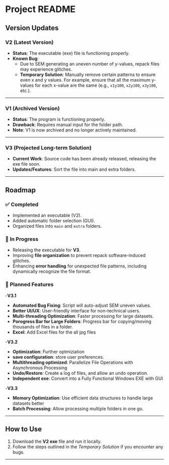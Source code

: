 # Project README

## Version Updates

### **V2 (Latest Version)**
- **Status**: The executable (exe) file is functioning properly.
- **Known Bug**:
  - Due to SEM generating an uneven number of y-values, repack files may experience glitches.
  - **Temporary Solution**: Manually remove certain patterns to ensure even x and y values. For example, ensure that all the maximum y-values for each x-value are the same (e.g., `x1y100`, `x2y100`, `x3y100`, etc.).

---

### **V1 (Archived Version)**
- **Status**: The program is functioning properly.
- **Drawback**: Requires manual input for the folder path.
- **Note**: V1 is now archived and no longer actively maintained.

---

### **V3 (Projected Long-term Solution)**
- **Current Work**: Source code has been already released, releasing the exe file soon.
- **Updates/Features**: Sort the file into main and extra folders.

---

## Roadmap

### ✅ **Completed**
- Implemented an executable (V2).
- Added automatic folder selection (GUI).
- Organized files into `main` and `extra` folders.

### 🔄 **In Progress**
- Releasing the executable for **V3**.
- Improving **file organization** to prevent repack software-induced glitches.
- Enhancing **error handling** for unexpected file patterns, including dynamically recognize the file format.

### 🚀 **Planned Features**
-**V3.1**
- **Automated Bug Fixing**: Script will auto-adjust SEM uneven values.
- **Better UI/UX**: User-friendly interface for non-technical users.
- **Multi-threading Optimization**: Faster processing for large datasets.
- **Porogress Bar for Large Folders**: Progress bar for copying/moving thousands of files in a folder.
- **Excel**: Add Excel files for the all jpg files

-**V3.2**
- **Optimization**: Further optmiziation
- **save configuration**: store user preferences.
- **Multithreading optimized**: Parallelize File Operations with Asynchronous Processing
- **Undo/Restore**:  Create a log of files, and allow an undo operation.
- **Independent exe**: Convert into a Fully Functional Windows EXE with GUI

-**V3.3**
- **Memory Optimization**: Use efficient data structures to handle large datasets better
- **Batch Processing**: Allow processing multiple folders in one go.
---

## How to Use

1. Download the **V2 exe** file and run it locally.
2. Follow the steps outlined in the *Temporary Solution* if you encounter any bugs.

---
